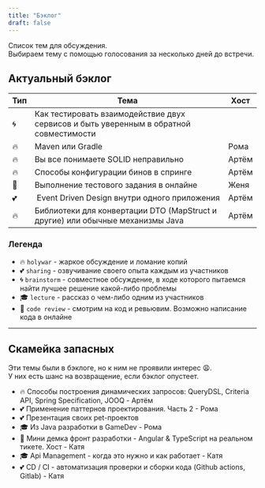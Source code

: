 ```yaml
---
title: "Бэклог"
draft: false
---
```


Список тем для обсуждения.  
Выбираем тему с помощью голосования за несколько дней до встречи.

## Актуальный бэклог

| Тип          | Тема       | Хост |
|--------------|------------|---------|
| :cyclone:    | Как тестировать взаимодействие двух сервисов и быть уверенным в обратной совместимости | |
| :fire:       | Maven или Gradle | Рома |
| :fire:       | Вы все понимаете SOLID неправильно | Артём |
| :fire:       | Способы конфигурации бинов в спринге | Артём |
| :eyes:       | Выполнение тестового задания в онлайне | Женя |
| :two_hearts: | Event Driven Design внутри одного приложения | Артём |
| :fire:       | Библиотеки для конвертации DTO (MapStruct и другие) или обычные механизмы Java | Артём |

### Легенда
- :fire: `holywar` - жаркое обсуждение и ломание копий
- :two_hearts: `sharing` - озвучивание своего опыта каждым из участников
- :cyclone: `brainstorm` - совместное обсуждение, в ходе которого пытаемся найти лучшее решение какой-либо проблемы
- :mortar_board: `lecture` - рассказ о чем-либо одним из участников
- :eyes: `code review` - смотрим на код и ревьювим. Возможно написание кода в онлайне

---

## Скамейка запасных
Эти темы были в бэклоге, но к ним не проявили интерес :weary:.  
У них есть шанс на возвращение, если бэклог опустеет.

- :fire: Способы построения динамических запросов: QueryDSL, Criteria API, Spring Specification, JOOQ - Артём
- :two_hearts: Применение паттернов проектирования. Часть 2 - Рома
- :two_hearts: Презентация своих pet-проектов 
- :mortar_board: Из Java разработки в GameDev - Рома
- :eyes: Мини демка фронт разработки - Angular & TypeScript на реальном тикете. Хост - Катя
- :mortar_board: Api Management - когда это нужно и как работает - Катя
- :two_hearts: CD / CI - автоматизация проверки и сборки кода (Github actions, Gitlab) - Катя


